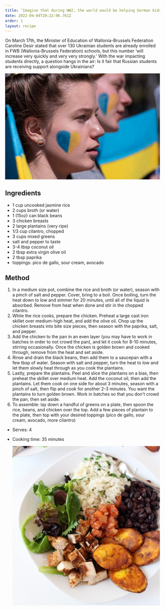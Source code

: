 ```yaml
---
title: ‘Imagine that during WW2, the world would be helping German kids in schools’
date: 2022-04-04T20:22:06.761Z
order: 1
layout: recipe
---
```

On March 17th, the Minister of Education of Wallonia-Brussels Federation Caroline Desir stated that over 130 Ukrainian students are already enrolled in FWB (Wallonia-Brussels Federation) schools, but this number ‘will increase very quickly and very very strongly.’ With the war impacting students directly, a question hangs in the air: Is it fair that Russian students are receiving support alongside Ukrainians?

![](../uploads/ukraine-painted-hearts.jpg "Image by Miguel Candela via Getty Images")

## Ingredients

* 1 cup uncooked jasmine rice
* 2 cups broth (or water)
* 1 (15oz) can black beans
* 3 chicken breasts
* 2 large plantains (very ripe)
* 1/3 cup cilantro, chopped
* 3 cups mixed greens
* salt and pepper to taste
* 3-4 tbsp coconut oil
* 2 tbsp extra virgin olive oil
* 2 tbsp paprika
* toppings: pico de gallo, sour cream, avocado

## Method

1. In a medium size pot, combine the rice and broth (or water), season with a pinch of salt and pepper. Cover, bring to a boil. Once boiling, turn the heat down to low and simmer for 20 minutes, until all of the liquid is absorbed. Remove from heat when done and stir in the chopped cilantro. 
2. While the rice cooks, prepare the chicken. Preheat a large cast iron skillet over medium-high heat, and add the olive oil. Chop up the chicken breasts into bite size pieces, then season with the paprika, salt, and pepper. 
3. Add the chicken to the pan in an even layer (you may have to work in batches in order to not crowd the pan), and let it cook for 8-10 minutes, stirring occasionally. Once the chicken is golden brown and cooked through, remove from the heat and set aside.
4. Rinse and drain the black beans, then add them to a saucepan with a few tbsp of water. Season with salt and pepper, turn the heat to low and let them slowly heat through as you cook the plantains.
5. Lastly, prepare the plantains. Peel and slice the plantains on a bias, then preheat the skillet over medium heat. Add the coconut oil, then add the plantains. Let them cook on one side for about 3 minutes, season with a pinch of salt, then flip and cook for another 2-3 minutes. You want the plantains to turn golden brown. Work in batches so that you don't crowd the pan, then set aside. 
6. To assemble: lay down a handful of greens on a plate, then spoon the rice, beans, and chicken over the top. Add a few pieces of plantain to the plate, then top with your desired toppings (pico de gallo, sour cream, avocado, more cilantro)

* Serves: 4
* Cooking time: 35 minutes

  ![](../uploads/casado2.jpg "Photo by Candace")